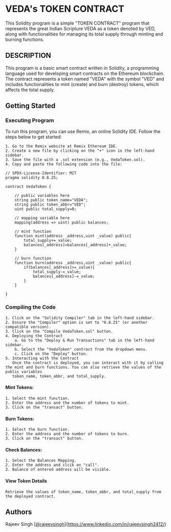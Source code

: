 # VEDA's TOKEN CONTRACT

This Solidity program is a simple "TOKEN CONTRACT" program that represents the great Indian Scripture VEDA as a token denoted by VED, along with functionalities for managing its total supply through minting and burning functions.

## DESCRIPTION

This program is a basic smart contract written in Solidity, a programming language used for developing smart contracts on the Ethereum blockchain. The contract represents a token named "VEDA" with the symbol "VED" and includes functionalities to mint (create) and burn (destroy) tokens, which affects the total supply.

## Getting Started


### Executing Program

To run this program, you can use Remix, an online Solidity IDE. Follow the steps below to get started:

    1. Go to the Remix website at Remix Ethereum IDE.
    2. Create a new file by clicking on the "+" icon in the left-hand sidebar.
    3. Save the file with a .sol extension (e.g., VedaToken.sol).
    4. Copy and paste the following code into the file:

```solidity
// SPDX-License-Identifier: MIT
pragma solidity 0.8.25;

contract VedaToken {

    // public variables here
    string public token_name="VEDA";
    string public token_abbr="VED";
    uint public total_supply=0;

    // mapping variable here
    mapping(address => uint) public balances;

    // mint function
    function mint(address _address,uint _value) public{
        total_supply+=_value;
        balances[_address]=balances[_address]+_value;
    }

    // burn function
    function burn(address _address,uint _value) public{
        if(balances[_address]>=_value){
            total_supply-=_value;
            balances[_address]-=_value;
        }
    }

}

```

### Compiling the Code
    1. Click on the "Solidity Compiler" tab in the left-hand sidebar.
    2. Ensure the "Compiler" option is set to "0.8.25" (or another compatible version).
    3. Click on the "Compile VedaToken.sol" button.
    4. Deploying the Contract
        a. Go to the "Deploy & Run Transactions" tab in the left-hand sidebar.
        b. Select the "VedaToken" contract from the dropdown menu.
        c. Click on the "Deploy" button.
    5. Interacting with the Contract
       Once the contract is deployed, you can interact with it by calling the mint and burn functions. You can also retrieve the values of the public variables 
       token_name, token_abbr, and total_supply.

#### Mint Tokens:

    1. Select the mint function.
    2. Enter the address and the number of tokens to mint.
    3. Click on the "transact" button.
    
#### Burn Tokens:

    1. Select the burn function.
    2. Enter the address and the number of tokens to burn.
    3. Click on the "transact" button.

#### Check Balances:

    1. Select the Balances Mapping.
    2. Enter the address and clcik on "call".
    3. Balance of entered address will be visible.

#### View Token Details

    Retrieve the values of token_name, token_abbr, and total_supply from the deployed contract.


## Authors

Rajeev Singh
[[@rajeevsingh]()](https://www.linkedin.com/in/rajeevsingh2412/)
